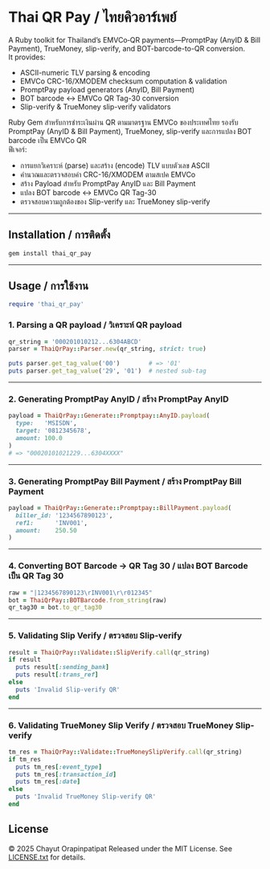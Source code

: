 # Thai QR Pay / ไทยคิวอาร์เพย์

A Ruby toolkit for Thailand’s EMVCo‐QR payments—PromptPay (AnyID & Bill Payment), TrueMoney, slip-verify, and BOT-barcode-to-QR conversion.  
It provides:

- ASCII-numeric TLV parsing & encoding  
- EMVCo CRC-16/XMODEM checksum computation & validation  
- PromptPay payload generators (AnyID, Bill Payment)  
- BOT barcode ↔ EMVCo QR Tag-30 conversion  
- Slip-verify & TrueMoney slip-verify validators  


Ruby Gem สำหรับการชำระเงินผ่าน QR ตามมาตรฐาน EMVCo ของประเทศไทย รองรับ PromptPay (AnyID & Bill Payment), TrueMoney, slip-verify และการแปลง BOT barcode เป็น EMVCo QR  
ฟีเจอร์:

- การแยกวิเคราะห์ (parse) และสร้าง (encode) TLV แบบตัวเลข ASCII  
- คำนวณและตรวจสอบค่า CRC-16/XMODEM ตามสเปค EMVCo  
- สร้าง Payload สำหรับ PromptPay AnyID และ Bill Payment  
- แปลง BOT barcode ↔ EMVCo QR Tag-30  
- ตรวจสอบความถูกต้องของ Slip-verify และ TrueMoney slip-verify  

---

## Installation / การติดตั้ง


```bash
gem install thai_qr_pay
````

---

## Usage / การใช้งาน

```ruby
require 'thai_qr_pay'
```

### 1. Parsing a QR payload / วิเคราะห์ QR payload


```ruby
qr_string = '000201010212...6304ABCD'
parser = ThaiQrPay::Parser.new(qr_string, strict: true)

puts parser.get_tag_value('00')        # => '01'
puts parser.get_tag_value('29', '01')  # nested sub-tag
```

---

### 2. Generating PromptPay AnyID / สร้าง PromptPay AnyID

```ruby
payload = ThaiQrPay::Generate::Promptpay::AnyID.payload(
  type:   'MSISDN',
  target: '0812345678',
  amount: 100.0
)
# => "00020101021229...6304XXXX"
```



---

### 3. Generating PromptPay Bill Payment / สร้าง PromptPay Bill Payment


```ruby
payload = ThaiQrPay::Generate::Promptpay::BillPayment.payload(
  biller_id: '1234567890123',
  ref1:      'INV001',
  amount:    250.50
)
```


---

### 4. Converting BOT Barcode → QR Tag 30 / แปลง BOT Barcode เป็น QR Tag 30


```ruby
raw = "|1234567890123\rINV001\r\r012345"
bot = ThaiQrPay::BOTBarcode.from_string(raw)
qr_tag30 = bot.to_qr_tag30
```

---

### 5. Validating Slip Verify / ตรวจสอบ Slip-verify


```ruby
result = ThaiQrPay::Validate::SlipVerify.call(qr_string)
if result
  puts result[:sending_bank]
  puts result[:trans_ref]
else
  puts 'Invalid Slip-verify QR'
end
```

---

### 6. Validating TrueMoney Slip Verify / ตรวจสอบ TrueMoney Slip-verify

```ruby
tm_res = ThaiQrPay::Validate::TrueMoneySlipVerify.call(qr_string)
if tm_res
  puts tm_res[:event_type]
  puts tm_res[:transaction_id]
  puts tm_res[:date]
else
  puts 'Invalid TrueMoney Slip-verify QR'
end
```


## License

© 2025 Chayut Orapinpatipat
Released under the MIT License. See [LICENSE.txt](LICENSE.txt) for details.
